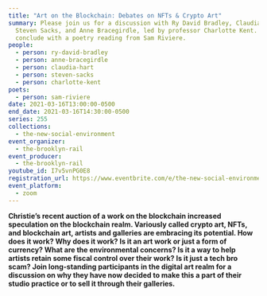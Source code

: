 ```yaml
---
title: "Art on the Blockchain: Debates on NFTs & Crypto Art"
summary: Please join us for a discussion with Ry David Bradley, Claudia Hart,
  Steven Sacks, and Anne Bracegirdle, led by professor Charlotte Kent. We'll
  conclude with a poetry reading from Sam Riviere.
people:
  - person: ry-david-bradley
  - person: anne-bracegirdle
  - person: claudia-hart
  - person: steven-sacks
  - person: charlotte-kent
poets:
  - person: sam-riviere
date: 2021-03-16T13:00:00-0500
end_date: 2021-03-16T14:30:00-0500
series: 255
collections:
  - the-new-social-environment
event_organizer:
  - the-brooklyn-rail
event_producer:
  - the-brooklyn-rail
youtube_id: I7v5vnPG0E8
registration_url: https://www.eventbrite.com/e/the-new-social-environment-255-art-on-the-blockchain-nfts-crypto-art-tickets-145745842739
event_platform:
  - zoom
---
```

**Christie’s recent auction of a work on the blockchain increased speculation on the blockchain realm. Variously called crypto art, NFTs, and blockchain art, artists and galleries are embracing its potential. How does it work? Why does it work? Is it an art work or just a form of currency? What are the environmental concerns? Is it a way to help artists retain some fiscal control over their work? Is it just a tech bro scam? Join long-standing participants in the digital art realm for a discussion on why they have now decided to make this a part of their studio practice or to sell it through their galleries.**